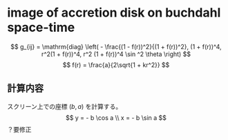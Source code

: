 # image of accretion disk on buchdahl space-time
$$
g_{ij} =
    \mathrm{diag} \left(
        - \frac{(1 - f(r))^2}{(1 + f(r))^2},
        (1 + f(r))^4,
        r^2(1 + f(r))^4,
        r^2 (1 + f(r))^4 \sin ^2 \theta
    \right)
$$
$$
f(r) = \frac{a}{2\sqrt{1 + kr^2}}
$$

## 計算内容
スクリーン上での座標 $(b, a)$ を計算する。  
$$
y = - b \cos a \\
x = - b \sin a
$$
？要修正